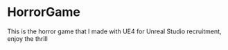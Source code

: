 # HorrorGame
This is the horror game that I made with UE4 for Unreal Studio recruitment, enjoy the thrill
